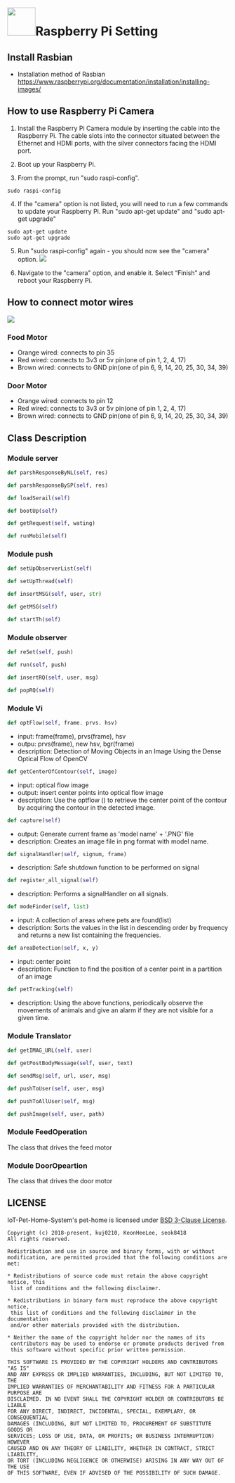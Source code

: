 # <img src="https://github.com/kuj0210/IoT-Pet-Home-System/blob/master/.README/RaspberryPi_Logo.jpg?raw=true" width="64">Raspberry Pi Setting

## **Install Rasbian**

 - Installation method of Rasbian<br>
   https://www.raspberrypi.org/documentation/installation/installing-images/

## **How to use Raspberry Pi Camera**

1. Install the Raspberry Pi Camera module by inserting the cable into the Raspberry Pi. 
The cable slots into the connector situated between the Ethernet and HDMI ports, 
with the silver connectors facing the HDMI port.

2. Boot up your Raspberry Pi.

3. From the prompt, run "sudo raspi-config".
```
sudo raspi-config
```

4. If the "camera" option is not listed, you will need to run a few commands to update your Raspberry Pi. 
Run "sudo apt-get update" and "sudo apt-get upgrade"
```
sudo apt-get update
sudo apt-get upgrade
```

5. Run "sudo raspi-config" again - you should now see the "camera" option.
![](https://github.com/kuj0210/IoT-Pet-Home-System/blob/master/.README/Enable_Camera.png?raw=true)

6. Navigate to the "camera" option, and enable it. Select “Finish” and reboot your Raspberry Pi.


   
## **How to connect motor wires**

![](https://github.com/kuj0210/IoT-Pet-Home-System/blob/master/.README/raspberry-pi-pinout.png?raw=true)


### Food Motor

- Orange wired: connects to pin 35
- Red wired: connects to 3v3 or 5v pin(one of pin 1, 2, 4, 17)
- Brown wired: connects to GND pin(one of pin 6, 9, 14, 20, 25, 30, 34, 39)

### Door Motor

- Orange wired: connects to pin 12
- Red wired: connects to 3v3 or 5v pin(one of pin 1, 2, 4, 17)
- Brown wired: connects to GND pin(one of pin 6, 9, 14, 20, 25, 30, 34, 39)


## **Class Description**

### Module server

```python
def parshResponseByNL(self, res)
```
 
```python
def parshResponseBySP(self, res)
```

```python
def loadSerail(self)
 ```
 
```python
def bootUp(self)
 ```
 
```python
def getRequest(self, wating)
```
 
```python
def runMobile(self)
```
 
 
### Module push
```python
def setUpObserverList(self)
```
 
```python
def setUpThread(self)
```
 
```python
def insertMSG(self, user, str)
```
 
```python
def getMSG(self)
```
 
```python
def startTh(self)
```

### Module observer
```python
def reSet(self, push)
```

```python
def run(self, push)
```

```python
def insertRQ(self, user, msg)
```

```python
def popRQ(self)
```

### Module Vi

```python
def optFlow(self, frame. prvs. hsv)
```
- input: frame(frame), prvs(frame), hsv
- outpu: prvs(frame), new hsv, bgr(frame)
- description: Detection of Moving Objects in an Image Using the Dense Optical Flow of OpenCV

```python
def getCenterOfContour(self, image)
```
- input: optical flow image
- output: insert center points into optical flow image
- description: Use the optflow () to retrieve the center point of the contour by acquiring the contour in the detected image.
   
```python
def capture(self)
```
- output: Generate current frame as 'model name' + '.PNG' file
- description: Creates an image file in png format with model name.

```python
def signalHandler(self, signum, frame)
```
- description: Safe shutdown function to be performed on signal
   
```python
def register_all_signal(self)
```
- description: Performs a signalHandler on all signals.
   
```python
def modeFinder(self, list)
```
- input: A collection of areas where pets are found(list)
- description: Sorts the values in the list in descending order by frequency and returns a new list containing the frequencies.
   
```python
def areaDetection(self, x, y)
```
- input: center point
- description: Function to find the position of a center point in a partition of an image
   
```python
def petTracking(self)
```
- description: Using the above functions, periodically observe the movements of animals and give an alarm if they are not visible for a given time.

### Module Translator
```python
def getIMAG_URL(self, user)
```

```python
def getPostBodyMessage(self, user, text)
```

```python
def sendMsg(self, url, user, msg)
```

```python
def pushToUser(self, user, msg)
```

```python
def pushToAllUser(self, msg)
```

```python
def pushImage(self, user, path)
```

### Module FeedOperation

   The class that drives the feed motor

### Module DoorOpeartion

   The class that drives the door motor



 ## **LICENSE**
 
 IoT-Pet-Home-System's pet-home is licensed under [BSD 3-Clause License](https://github.com/kuj0210/IoT-Pet-Home-System/blob/master/PetHome/LICENSE).
 
 ```
Copyright (c) 2018-present, kuj0210, KeonHeeLee, seok8418
All rights reserved.

Redistribution and use in source and binary forms, with or without
modification, are permitted provided that the following conditions are met:

* Redistributions of source code must retain the above copyright notice, this
  list of conditions and the following disclaimer.

* Redistributions in binary form must reproduce the above copyright notice,
  this list of conditions and the following disclaimer in the documentation
  and/or other materials provided with the distribution.

* Neither the name of the copyright holder nor the names of its
  contributors may be used to endorse or promote products derived from
  this software without specific prior written permission.

THIS SOFTWARE IS PROVIDED BY THE COPYRIGHT HOLDERS AND CONTRIBUTORS "AS IS"
AND ANY EXPRESS OR IMPLIED WARRANTIES, INCLUDING, BUT NOT LIMITED TO, THE
IMPLIED WARRANTIES OF MERCHANTABILITY AND FITNESS FOR A PARTICULAR PURPOSE ARE
DISCLAIMED. IN NO EVENT SHALL THE COPYRIGHT HOLDER OR CONTRIBUTORS BE LIABLE
FOR ANY DIRECT, INDIRECT, INCIDENTAL, SPECIAL, EXEMPLARY, OR CONSEQUENTIAL
DAMAGES (INCLUDING, BUT NOT LIMITED TO, PROCUREMENT OF SUBSTITUTE GOODS OR
SERVICES; LOSS OF USE, DATA, OR PROFITS; OR BUSINESS INTERRUPTION) HOWEVER
CAUSED AND ON ANY THEORY OF LIABILITY, WHETHER IN CONTRACT, STRICT LIABILITY,
OR TORT (INCLUDING NEGLIGENCE OR OTHERWISE) ARISING IN ANY WAY OUT OF THE USE
OF THIS SOFTWARE, EVEN IF ADVISED OF THE POSSIBILITY OF SUCH DAMAGE.
```
 
 
 
